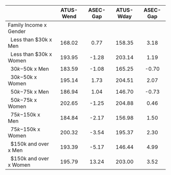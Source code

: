 
|                      |    ATUS-Wend |     ASEC-Gap |    ATUS-Wday |     ASEC-Gap |
| -------------------- | :----------: | :----------: | :----------: | :----------: |
| Family Income x Gender |              |              |              |              |
| &nbsp;&nbsp;Less than $30k x Men |       168.02 |         0.77 |       158.35 |         3.18 |
| &nbsp;&nbsp;Less than $30k x Women |       193.95 |        -1.28 |       203.14 |         1.19 |
| &nbsp;&nbsp;$30k-$50k x Men |       183.59 |        -1.08 |       165.25 |        -0.70 |
| &nbsp;&nbsp;$30k-$50k x Women |       195.14 |         1.73 |       204.51 |         2.07 |
| &nbsp;&nbsp;$50k-$75k x Men |       186.94 |         1.04 |       146.70 |        -0.73 |
| &nbsp;&nbsp;$50k-$75k x Women |       202.65 |        -1.25 |       204.88 |         0.46 |
| &nbsp;&nbsp;$75k-$150k x Men |       184.84 |        -2.17 |       156.98 |         1.50 |
| &nbsp;&nbsp;$75k-$150k x Women |       200.32 |        -3.54 |       195.37 |         2.30 |
| &nbsp;&nbsp;$150k and over x Men |       193.39 |        -5.17 |       146.44 |         4.99 |
| &nbsp;&nbsp;$150k and over x Women |       195.79 |        13.24 |       203.00 |         3.52 |

